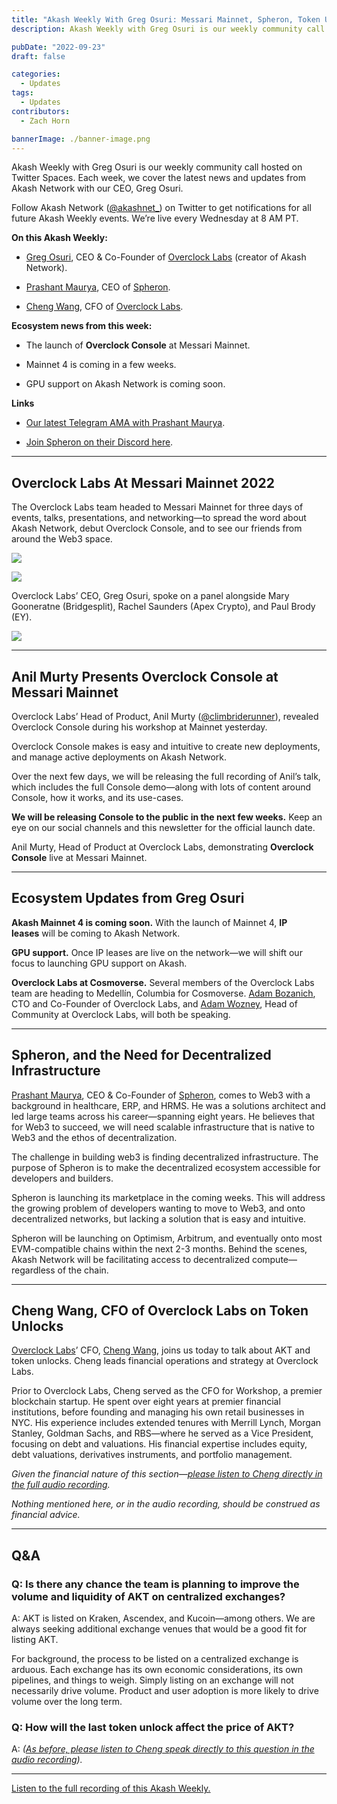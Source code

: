 ```yaml
---
title: "Akash Weekly With Greg Osuri: Messari Mainnet, Spheron, Token Unlocks, and More"
description: Akash Weekly with Greg Osuri is our weekly community call hosted on Twitter Spaces. Each week, we cover the latest news and updates from Akash Network with our CEO, Greg Osuri.

pubDate: "2022-09-23"
draft: false

categories:
  - Updates
tags:
  - Updates
contributors:
  - Zach Horn

bannerImage: ./banner-image.png
---
```

Akash Weekly with Greg Osuri is our weekly community call hosted on Twitter Spaces. Each week, we cover the latest news and updates from Akash Network with our CEO, Greg Osuri.

Follow Akash Network ([@akashnet\_](https://twitter.com/akashnet_)) on Twitter to get notifications for all future Akash Weekly events. We’re live every Wednesday at 8 AM PT.

**On this Akash Weekly:**

*   [Greg Osuri](https://twitter.com/gregosuri), CEO & Co-Founder of [Overclock Labs](https://ovrclk.com/) (creator of Akash Network).
    
*   [Prashant Maurya](https://twitter.com/prashant_xyz), CEO of [Spheron](https://spheron.network/).
    
*   [Cheng Wang](https://twitter.com/LeChenghiskhan), CFO of [Overclock Labs](https://ovrclk.com/).
    

**Ecosystem news from this week:**

*   The launch of **Overclock Console** at Messari Mainnet.
    
*   Mainnet 4 is coming in a few weeks.
    
*   GPU support on Akash Network is coming soon.
    

**Links**

*   [Our latest Telegram AMA with Prashant Maurya](https://forum.akash.network/t/ama-session-akash-network-with-spheron-network/4658).
    
*   [Join Spheron on their Discord here](https://discord.com/invite/ahxuCtm).
    

* * *

Overclock Labs At Messari Mainnet 2022
--------------------------------------

The Overclock Labs team headed to Messari Mainnet for three days of events, talks, presentations, and networking—to spread the word about Akash Network, debut Overclock Console, and to see our friends from around the Web3 space.

![](https://www.datocms-assets.com/45776/1663983797-img_0797.jpg)

![](https://www.datocms-assets.com/45776/1663983810-img_0839.jpg)

Overclock Labs’ CEO, Greg Osuri, spoke on a panel alongside Mary Gooneratne (Bridgesplit), Rachel Saunders (Apex Crypto), and Paul Brody (EY).

![](https://www.datocms-assets.com/45776/1663983821-img_0870.jpg)

* * *

Anil Murty Presents Overclock Console at Messari Mainnet
--------------------------------------------------------

Overclock Labs’ Head of Product, Anil Murty ([@climbriderunner](https://twitter.com/ClimbRideRunner)), revealed Overclock Console during his workshop at Mainnet yesterday.

Overclock Console makes is easy and intuitive to create new deployments, and manage active deployments on Akash Network.

Over the next few days, we will be releasing the full recording of Anil’s talk, which includes the full Console demo—along with lots of content around Console, how it works, and its use-cases.

**We will be releasing Console to the public in the next few weeks.** Keep an eye on our social channels and this newsletter for the official launch date.

Anil Murty, Head of Product at Overclock Labs, demonstrating **Overclock Console** live at Messari Mainnet.

* * *

Ecosystem Updates from Greg Osuri
---------------------------------

**Akash Mainnet 4 is coming soon.** With the launch of Mainnet 4, **IP leases** will be coming to Akash Network.

**GPU support.** Once IP leases are live on the network—we will shift our focus to launching GPU support on Akash.

**Overclock Labs at Cosmoverse.** Several members of the Overclock Labs team are heading to Medellín, Columbia for Cosmoverse. [Adam Bozanich](https://twitter.com/abozanich), CTO and Co-Founder of Overclock Labs, and [Adam Wozney](https://twitter.com/AdamDeanWozney), Head of Community at Overclock Labs, will both be speaking.

* * *

Spheron, and the Need for Decentralized Infrastructure
------------------------------------------------------

[Prashant Maurya](https://twitter.com/prashant_xyz), CEO & Co-Founder of [Spheron](https://spheron.network/), comes to Web3 with a background in healthcare, ERP, and HRMS. He was a solutions architect and led large teams across his career—spanning eight years. He believes that for Web3 to succeed, we will need scalable infrastructure that is native to Web3 and the ethos of decentralization.

The challenge in building web3 is finding decentralized infrastructure. The purpose of Spheron is to make the decentralized ecosystem accessible for developers and builders.

Spheron is launching its marketplace in the coming weeks. This will address the growing problem of developers wanting to move to Web3, and onto decentralized networks, but lacking a solution that is easy and intuitive.

Spheron will be launching on Optimism, Arbitrum, and eventually onto most EVM-compatible chains within the next 2-3 months. Behind the scenes, Akash Network will be facilitating access to decentralized compute—regardless of the chain.

* * *

Cheng Wang, CFO of Overclock Labs on Token Unlocks
--------------------------------------------------

[Overclock Labs](https://ovrclk.com/)’ CFO, [Cheng Wang](https://twitter.com/LeChenghiskhan), joins us today to talk about AKT and token unlocks. Cheng leads financial operations and strategy at Overclock Labs.

Prior to Overclock Labs, Cheng served as the CFO for Workshop, a premier blockchain startup. He spent over eight years at premier financial institutions, before founding and managing his own retail businesses in NYC. His experience includes extended tenures with Merrill Lynch, Morgan Stanley, Goldman Sachs, and RBS—where he served as a Vice President, focusing on debt and valuations. His financial expertise includes equity, debt valuations, derivatives instruments, and portfolio management.

_Given the financial nature of this section—_[_please listen to Cheng directly in the full audio recording_](https://youtu.be/1SjcSAQKY7g?t=1194)_._

_Nothing mentioned here, or in the audio recording, should be construed as financial advice._

* * *

Q&A
---

### Q: Is there any chance the team is planning to improve the volume and liquidity of AKT on centralized exchanges?

A: AKT is listed on Kraken, Ascendex, and Kucoin—among others. We are always seeking additional exchange venues that would be a good fit for listing AKT.

For background, the process to be listed on a centralized exchange is arduous. Each exchange has its own economic considerations, its own pipelines, and things to weigh. Simply listing on an exchange will not necessarily drive volume. Product and user adoption is more likely to drive volume over the long term.

### Q: How will the last token unlock affect the price of AKT?

A: _(_[_As before, please listen to Cheng speak directly to this question in the audio recording_](https://youtu.be/1SjcSAQKY7g?t=2311)_)._

* * *

[Listen to the full recording of this Akash Weekly.](https://www.youtube.com/watch?v=1SjcSAQKY7g)